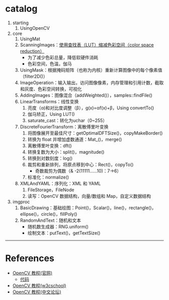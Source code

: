 # catalog

1. starting
    1. UsingOpenCV
2. core
    1. UsingMat
    2. ScanningImages：[使用查找表（LUT）缩减色彩空间（color space reduction）](https://blog.csdn.net/wonder_coole/article/details/80541725)
        - 为了减少色彩总量，降低软硬件消耗
        - 色彩空间，色温，伽马
    3. UsingMask：根据掩码矩阵（也称为内核）重新计算图像中的每个像素值（filter2D()）
    4. ImageOperation：输入输出，访问图像像素，内存管理和引用计数，截取和灰度、色彩空间转换，可视化
    5. AddingImages：图像混合（addWeighted()），samples::findFile()
    5. LinearTransforms：线性变换
        1. 亮度（α)和对比度调整（β），g(x)=αf(x)+β，Using convertTo()
        2. 伽马矫正，Using LUT()
        3. saturate_cast：转化为uchar（0~255）
    6. DiscreteFourierTransform：离散傅里叶变换
        1. 将图像展开至最佳尺寸：getOptimalDFTSize()，copyMakeBorder()
        2. 转换为 float 并增加虚数通道：Mat_<float>()，merge()
        3. 离散傅里叶变换：dft()
        4. 转换复数为大小：split()，magnitude()
        5. 转换到对数刻度：log()
        6. 裁剪和重新排列，将原点移到中心：Rect()，copyTo()
            - 奇数裁剪为偶数（& -2(11111……10)：7->6）
        7. 标准化：normalize()
    7. XMLAndYAML：序列化：XML 和 YAML
        1. FileStorage，FileNode
        2. 读写：OpenCV 数据结构，向量/数组和 Map，自定义数据结构
3. imgproc
    1. BasicDrawing：基础绘图：Point()，Scalar()，line()，rectangle()，ellipse()，circle()，fillPoly()
    2. RandomAndText：随机和文本
        - 随机数生成器：RNG.uniform()
        - 绘制文本：putText()，getTextSize()

---

# References

- [OpenCV 教程(官网)](https://docs.opencv.org/master/d9/df8/tutorial_root.html)
    - [代码](https://github.com/opencv/opencv/tree/master/samples/cpp/tutorial_code)
- [OpenCV 教程(w3cschool)](https://www.w3cschool.cn/opencv/opencv-2gnx28u3.html)
- [OpenCV 教程(中文论坛)](http://www.opencv.org.cn/opencvdoc/2.3.2/html/doc/tutorials/tutorials.html)